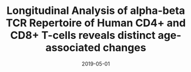 ---
title: "Longitudinal Analysis of alpha-beta TCR Repertoire of Human CD4+ and CD8+ T-cells reveals distinct age-associated changes"
collection: talks
type: "Invited Talk"
permalink: /talks/talk_1
venue: "National Institute on Aging"
date: 2019-05-01
location: "Baltimore, MD"
---